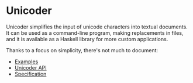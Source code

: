 Unicoder
========

Unicoder simplifies the input of unicode characters into textual documents.
It can be used as a command-line program, making replacements in files, and it is available as a Haskell library for more custom applications.

Thanks to a focus on simplicity, there's not much to document:

* [Examples](examples.md)
* [Unicoder API](http://hackage.haskell.org/package/unicoder)
* [Specification](specs.md)
